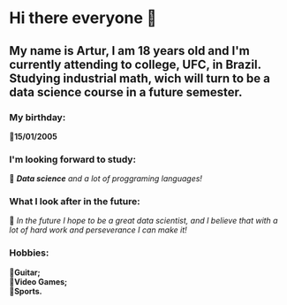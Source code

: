 # Hi there everyone 👋

## My name is Artur, I am 18 years old and I'm currently attending to college, UFC, in Brazil. Studying industrial math, wich will turn to be a data science course in a future semester.

### My birthday:
🔸**15/01/2005**

### I'm looking forward to study:
🔸 _**Data science** and a lot of proggraming languages!_

### What I look after in the future: 
🔸 _In the future I hope to be a great data scientist, and I believe that with a lot of hard work and perseverance I can make it!_

### Hobbies:
🔸**Guitar;** <br />
🔸**Video Games;** <br />
🔸**Sports.**
